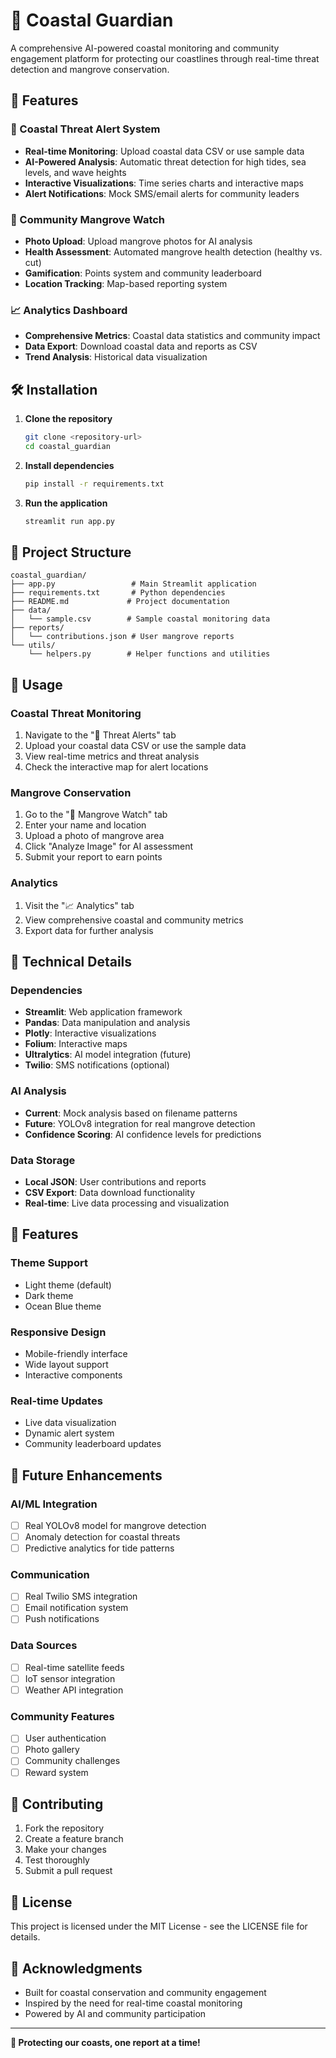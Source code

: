 # 🌊 Coastal Guardian

A comprehensive AI-powered coastal monitoring and community engagement platform for protecting our coastlines through real-time threat detection and mangrove conservation.

## 🚀 Features

### 🚨 Coastal Threat Alert System
- **Real-time Monitoring**: Upload coastal data CSV or use sample data
- **AI-Powered Analysis**: Automatic threat detection for high tides, sea levels, and wave heights
- **Interactive Visualizations**: Time series charts and interactive maps
- **Alert Notifications**: Mock SMS/email alerts for community leaders

### 🌱 Community Mangrove Watch
- **Photo Upload**: Upload mangrove photos for AI analysis
- **Health Assessment**: Automated mangrove health detection (healthy vs. cut)
- **Gamification**: Points system and community leaderboard
- **Location Tracking**: Map-based reporting system

### 📈 Analytics Dashboard
- **Comprehensive Metrics**: Coastal data statistics and community impact
- **Data Export**: Download coastal data and reports as CSV
- **Trend Analysis**: Historical data visualization

## 🛠️ Installation

1. **Clone the repository**
   ```bash
   git clone <repository-url>
   cd coastal_guardian
   ```

2. **Install dependencies**
   ```bash
   pip install -r requirements.txt
   ```

3. **Run the application**
   ```bash
   streamlit run app.py
   ```

## 📁 Project Structure

```
coastal_guardian/
├── app.py                 # Main Streamlit application
├── requirements.txt       # Python dependencies
├── README.md             # Project documentation
├── data/
│   └── sample.csv        # Sample coastal monitoring data
├── reports/
│   └── contributions.json # User mangrove reports
└── utils/
    └── helpers.py        # Helper functions and utilities
```

## 🎯 Usage

### Coastal Threat Monitoring
1. Navigate to the "🚨 Threat Alerts" tab
2. Upload your coastal data CSV or use the sample data
3. View real-time metrics and threat analysis
4. Check the interactive map for alert locations

### Mangrove Conservation
1. Go to the "🌱 Mangrove Watch" tab
2. Enter your name and location
3. Upload a photo of mangrove area
4. Click "Analyze Image" for AI assessment
5. Submit your report to earn points

### Analytics
1. Visit the "📈 Analytics" tab
2. View comprehensive coastal and community metrics
3. Export data for further analysis

## 🔧 Technical Details

### Dependencies
- **Streamlit**: Web application framework
- **Pandas**: Data manipulation and analysis
- **Plotly**: Interactive visualizations
- **Folium**: Interactive maps
- **Ultralytics**: AI model integration (future)
- **Twilio**: SMS notifications (optional)

### AI Analysis
- **Current**: Mock analysis based on filename patterns
- **Future**: YOLOv8 integration for real mangrove detection
- **Confidence Scoring**: AI confidence levels for predictions

### Data Storage
- **Local JSON**: User contributions and reports
- **CSV Export**: Data download functionality
- **Real-time**: Live data processing and visualization

## 🎨 Features

### Theme Support
- Light theme (default)
- Dark theme
- Ocean Blue theme

### Responsive Design
- Mobile-friendly interface
- Wide layout support
- Interactive components

### Real-time Updates
- Live data visualization
- Dynamic alert system
- Community leaderboard updates

## 🚀 Future Enhancements

### AI/ML Integration
- [ ] Real YOLOv8 model for mangrove detection
- [ ] Anomaly detection for coastal threats
- [ ] Predictive analytics for tide patterns

### Communication
- [ ] Real Twilio SMS integration
- [ ] Email notification system
- [ ] Push notifications

### Data Sources
- [ ] Real-time satellite feeds
- [ ] IoT sensor integration
- [ ] Weather API integration

### Community Features
- [ ] User authentication
- [ ] Photo gallery
- [ ] Community challenges
- [ ] Reward system

## 🤝 Contributing

1. Fork the repository
2. Create a feature branch
3. Make your changes
4. Test thoroughly
5. Submit a pull request

## 📄 License

This project is licensed under the MIT License - see the LICENSE file for details.

## 🙏 Acknowledgments

- Built for coastal conservation and community engagement
- Inspired by the need for real-time coastal monitoring
- Powered by AI and community participation

---

**🌊 Protecting our coasts, one report at a time!**
